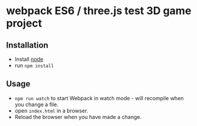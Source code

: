 # webpack ES6 / three.js test 3D game project

## Installation

* Install  [node](https://nodejs.org)
* run `npm install`

## Usage

* `npm run watch` to start Webpack in watch mode - will recompile when you change a file.
* open `index.html` in a browser. 
* Reload the browser when you have made a change.
